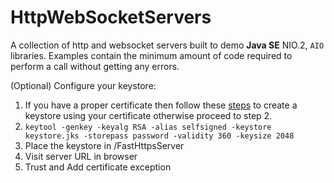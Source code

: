 # HttpWebSocketServers
A collection of http and websocket servers built to demo **Java SE** NIO.2, `AIO` libraries. Examples contain the minimum amount of code required to perform a call without getting any errors.

(Optional) Configure your keystore:
  1. If you have a proper certificate then follow these [steps](https://docs.oracle.com/cd/E19509-01/820-3503/ggfen/index.html) to create a keystore using your certificate otherwise proceed to step 2.
  2. `keytool -genkey -keyalg RSA -alias selfsigned -keystore keystore.jks -storepass password -validity 360 -keysize 2048`
  3. Place the keystore in /FastHttpsServer
  4. Visit server URL in browser
  5. Trust and Add certificate exception
